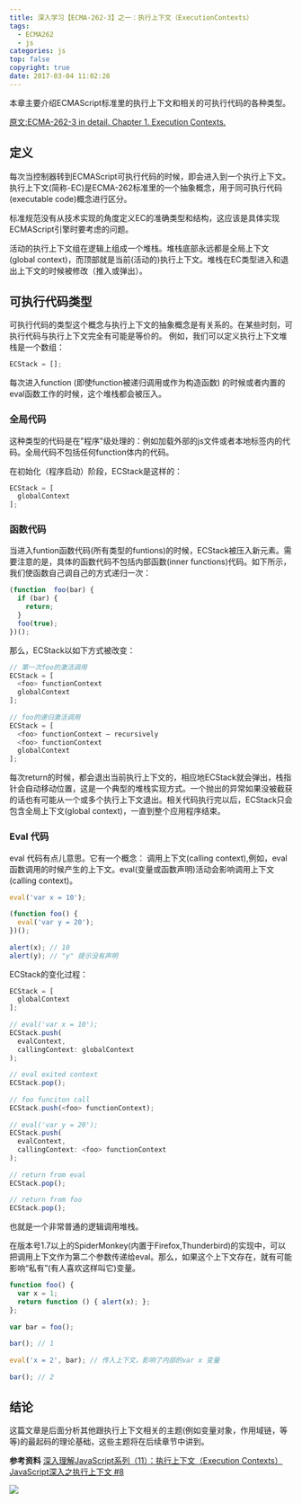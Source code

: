 ```yaml
---
title: 深入学习【ECMA-262-3】之一：执行上下文（ExecutionContexts）
tags:
  - ECMA262
  - js
categories: js
top: false
copyright: true
date: 2017-03-04 11:02:28
---
```


本章主要介绍ECMAScript标准里的执行上下文和相关的可执行代码的各种类型。
<!--more-->

[原文:ECMA-262-3 in detail. Chapter 1. Execution Contexts.](http://dmitrysoshnikov.com/ecmascript/chapter-1-execution-contexts/)

## 定义
每次当控制器转到ECMAScript可执行代码的时候，即会进入到一个执行上下文。执行上下文(简称-EC)是ECMA-262标准里的一个抽象概念，用于同可执行代码(executable code)概念进行区分。

标准规范没有从技术实现的角度定义EC的准确类型和结构，这应该是具体实现ECMAScript引擎时要考虑的问题。

活动的执行上下文组在逻辑上组成一个堆栈。堆栈底部永远都是全局上下文(global context)，而顶部就是当前(活动的)执行上下文。堆栈在EC类型进入和退出上下文的时候被修改（推入或弹出）。

## 可执行代码类型
可执行代码的类型这个概念与执行上下文的抽象概念是有关系的。在某些时刻，可执行代码与执行上下文完全有可能是等价的。
例如，我们可以定义执行上下文堆栈是一个数组：

```js
ECStack = [];

```
每次进入function (即使function被递归调用或作为构造函数) 的时候或者内置的eval函数工作的时候，这个堆栈都会被压入。

### 全局代码
这种类型的代码是在"程序"级处理的：例如加载外部的js文件或者本地<script></script>标签内的代码。全局代码不包括任何function体内的代码。

在初始化（程序启动）阶段，ECStack是这样的：
```js
ECStack = [
  globalContext
];
```

### 函数代码
当进入funtion函数代码(所有类型的funtions)的时候，ECStack被压入新元素。需要注意的是，具体的函数代码不包括内部函数(inner functions)代码。如下所示，我们使函数自己调自己的方式递归一次：
```js
(function  foo(bar) {
  if (bar) {
    return;
  }
  foo(true);
})();
```
那么，ECStack以如下方式被改变：

```js
// 第一次foo的激活调用
ECStack = [
  <foo> functionContext
  globalContext
];
 
// foo的递归激活调用
ECStack = [
  <foo> functionContext – recursively
  <foo> functionContext
  globalContext
];
```
每次return的时候，都会退出当前执行上下文的，相应地ECStack就会弹出，栈指针会自动移动位置，这是一个典型的堆栈实现方式。一个抛出的异常如果没被截获的话也有可能从一个或多个执行上下文退出。相关代码执行完以后，ECStack只会包含全局上下文(global context)，一直到整个应用程序结束。

### Eval 代码
eval 代码有点儿意思。它有一个概念： 调用上下文(calling context),例如，eval函数调用的时候产生的上下文。eval(变量或函数声明)活动会影响调用上下文(calling context)。
```js
eval('var x = 10');
 
(function foo() {
  eval('var y = 20');
})();
 
alert(x); // 10
alert(y); // "y" 提示没有声明
```
ECStack的变化过程：

```js
ECStack = [
  globalContext
];
 
// eval('var x = 10');
ECStack.push(
  evalContext,
  callingContext: globalContext
);
 
// eval exited context
ECStack.pop();
 
// foo funciton call
ECStack.push(<foo> functionContext);
 
// eval('var y = 20');
ECStack.push(
  evalContext,
  callingContext: <foo> functionContext
);
 
// return from eval
ECStack.pop();
 
// return from foo
ECStack.pop();
```
也就是一个非常普通的逻辑调用堆栈。

在版本号1.7以上的SpiderMonkey(内置于Firefox,Thunderbird)的实现中，可以把调用上下文作为第二个参数传递给eval。那么，如果这个上下文存在，就有可能影响“私有”(有人喜欢这样叫它)变量。

```js
function foo() {
  var x = 1;
  return function () { alert(x); };
};
 
var bar = foo();
 
bar(); // 1
 
eval('x = 2', bar); // 传入上下文，影响了内部的var x 变量
 
bar(); // 2

```

## 结论

这篇文章是后面分析其他跟执行上下文相关的主题(例如变量对象，作用域链，等等)的最起码的理论基础，这些主题将在后续章节中讲到。

**参考资料**
[深入理解JavaScript系列（11）：执行上下文（Execution Contexts）](http://www.cnblogs.com/TomXu/archive/2012/01/13/2308101.html)
[JavaScript深入之执行上下文 #8](https://github.com/mqyqingfeng/Blog/issues/8)


![](http://oankigr4l.bkt.clouddn.com/wexin.png)
